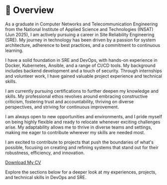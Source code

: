 # 📖 Overview

As a graduate in Computer Networks and Telecommunication Engineering from the National Institute of Applied Science and Technologies (INSAT) (Jun 2025), I am actively pursuing a career in Site Reliability Engineering (SRE). My journey in technology has been driven by a passion for system architecture, adherence to best practices, and a commitment to continuous learning.

I have a solid foundation in SRE and DevOps, with hands-on experience in Docker, Kubernetes, Ansible, and a range of CI/CD tools. My background includes backend development and a touch of security. Through internships and volunteer work, I have gained valuable project experience and technical skills.

I am currently pursuing certifications to further deepen my knowledge and skills. My professional ethos revolves around embracing constructive criticism, fostering trust and accountability, thriving on diverse perspectives, and striving for continuous improvement.

I am always open to new opportunities and environments, and I pride myself on being highly flexible and ready to relocate whenever exciting challenges arise. My adaptability allows me to thrive in diverse teams and settings, making me eager to contribute wherever my skills are needed most.

I am excited to contribute to projects that push the boundaries of what's possible, focusing on creating and refining systems that stand out for their robustness, efficiency, and innovation.

[Download My CV](./Oussema_Jaouadi_CV.pdf) 

Explore the sections below for a deeper look at my experiences, projects, and technical skills in DevOps and SRE.
